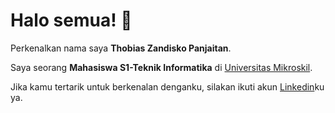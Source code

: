# Halo semua! 👋

Perkenalkan nama saya **Thobias Zandisko Panjaitan**.<br>

Saya seorang **Mahasiswa S1-Teknik Informatika** di [Universitas Mikroskil](https://mikroskil.ac.id/).<br>


Jika kamu tertarik untuk berkenalan denganku, silakan ikuti akun [Linkedin](https://www.linkedin.com/in/thobias-zandisko-panjaitan-437452225/)ku ya.
